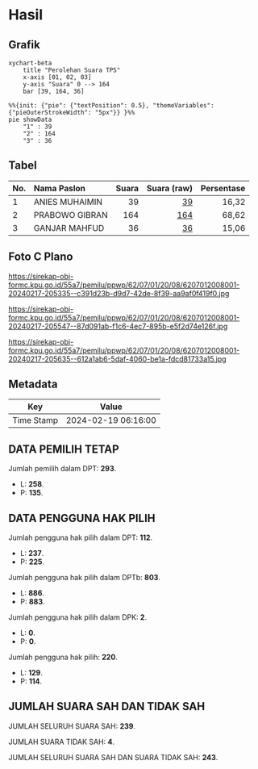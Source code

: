 # Hasil

## Grafik

```mermaid
xychart-beta
    title "Perolehan Suara TPS"
    x-axis [01, 02, 03]
    y-axis "Suara" 0 --> 164
    bar [39, 164, 36]
```

```mermaid
%%{init: {"pie": {"textPosition": 0.5}, "themeVariables": {"pieOuterStrokeWidth": "5px"}} }%%
pie showData
    "1" : 39
    "2" : 164
    "3" : 36
```

## Tabel

| No. | Nama Paslon    | Suara | Suara (raw) | Persentase |
|:--- |:-------------- | -----:| -----------:| ----------:|
| 1   | ANIES MUHAIMIN | 39    | [39][p-1]   | 16,32      |
| 2   | PRABOWO GIBRAN | 164   | [164][p-2]  | 68,62      |
| 3   | GANJAR MAHFUD  | 36    | [36][p-3]   | 15,06      |


[p-1]: https://github.com/gigit-pemilu/pemilu-2024-62-kalimantan-tengah/blob/main/pilpres/hitung-suara/sub/62-kalimantan-tengah/sub/07-seruyan/sub/01-seruyan-hilir/sub/2008-muara-dua/sub/001-tps/sub/paslon-1.txt
[p-2]: https://github.com/gigit-pemilu/pemilu-2024-62-kalimantan-tengah/blob/main/pilpres/hitung-suara/sub/62-kalimantan-tengah/sub/07-seruyan/sub/01-seruyan-hilir/sub/2008-muara-dua/sub/001-tps/sub/paslon-2.txt
[p-3]: https://github.com/gigit-pemilu/pemilu-2024-62-kalimantan-tengah/blob/main/pilpres/hitung-suara/sub/62-kalimantan-tengah/sub/07-seruyan/sub/01-seruyan-hilir/sub/2008-muara-dua/sub/001-tps/sub/paslon-3.txt

## Foto C Plano

https://sirekap-obj-formc.kpu.go.id/55a7/pemilu/ppwp/62/07/01/20/08/6207012008001-20240217-205335--c391d23b-d9d7-42de-8f39-aa9af0f419f0.jpg

https://sirekap-obj-formc.kpu.go.id/55a7/pemilu/ppwp/62/07/01/20/08/6207012008001-20240217-205547--87d091ab-f1c6-4ec7-895b-e5f2d74e126f.jpg

https://sirekap-obj-formc.kpu.go.id/55a7/pemilu/ppwp/62/07/01/20/08/6207012008001-20240217-205635--612a1ab6-5daf-4060-be1a-fdcd81733a15.jpg


## Metadata

| Key        | Value               |
| ---------- | ------------------- |
| Time Stamp | 2024-02-19 06:16:00 |


## DATA PEMILIH TETAP

Jumlah pemilih dalam DPT: **293**.
 * L: **258**.
 * P: **135**.

## DATA PENGGUNA HAK PILIH

Jumlah pengguna hak pilih dalam DPT: **112**.
 * L: **237**.
 * P: **225**.

Jumlah pengguna hak pilih dalam DPTb: **803**.
 * L: **886**.
 * P: **883**.

Jumlah pengguna hak pilih dalam DPK: **2**.
 * L: **0**.
 * P: **0**.

Jumlah pengguna hak pilih: **220**.
 * L: **129**.
 * P: **114**.

## JUMLAH SUARA SAH DAN TIDAK SAH

JUMLAH SELURUH SUARA SAH: **239**.

JUMLAH SUARA TIDAK SAH: **4**.

JUMLAH SELURUH SUARA SAH DAN SUARA TIDAK SAH: **243**.


